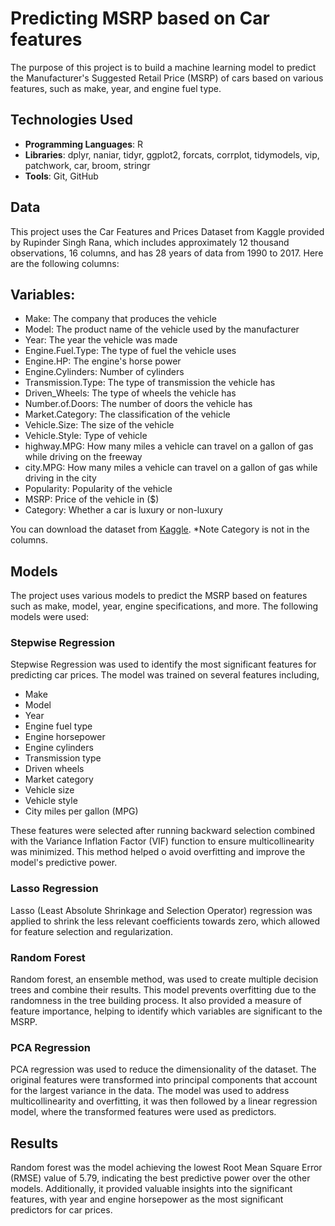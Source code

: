 # Predicting MSRP based on Car features 
The purpose of this project is to build a machine learning model to predict the Manufacturer's Suggested Retail Price (MSRP) of cars based on various features, such as make, year, and engine fuel type. 

## Technologies Used
- **Programming Languages**: R
- **Libraries**: dplyr, naniar, tidyr, ggplot2, forcats, corrplot, tidymodels, vip, patchwork, car, broom, stringr
- **Tools**: Git, GitHub

## Data
This project uses the Car Features and Prices Dataset from Kaggle provided by Rupinder Singh Rana, which includes approximately 12 thousand observations, 16 columns, and has 28 years of data from 1990 to 2017. Here are the following columns:

## Variables:
- Make: The company that produces the vehicle
- Model: The product name of the vehicle used by the manufacturer
- Year: The year the vehicle was made
- Engine.Fuel.Type: The type of fuel the vehicle uses
- Engine.HP: The engine's horse power 
- Engine.Cylinders: Number of cylinders 
- Transmission.Type: The type of transmission the vehicle has
- Driven_Wheels: The type of wheels the vehicle has 
- Number.of.Doors: The number of doors the vehicle has
- Market.Category: The classification of the vehicle
- Vehicle.Size: The size of the vehicle
- Vehicle.Style: Type of vehicle
- highway.MPG: How many miles a vehicle can travel on a gallon of gas while driving on the freeway
- city.MPG: How many miles a vehicle can travel on a gallon of gas while driving in the city
- Popularity: Popularity of the vehicle
- MSRP: Price of the vehicle in ($)
- Category: Whether a car is luxury or non-luxury
  
You can download the dataset from [Kaggle](https://www.kaggle.com/datasets/rupindersinghrana/car-features-and-prices-dataset).
*Note Category is not in the columns.

## Models
The project uses various models to predict the MSRP based on features such as make, model, year, engine specifications, and more. The following models were used:

### Stepwise Regression
Stepwise Regression was used to identify the most significant features for predicting car prices. The model was trained on several features including, 

- Make
- Model
- Year
- Engine fuel type
- Engine horsepower
- Engine cylinders
- Transmission type
- Driven wheels
- Market category
- Vehicle size
- Vehicle style
- City miles per gallon (MPG)
  
These features were selected after running backward selection combined with the Variance Inflation Factor (VIF) function to ensure multicollinearity was minimized. This method helped o avoid overfitting and improve the model's predictive power. 

### Lasso Regression
Lasso (Least Absolute Shrinkage and Selection Operator) regression was applied to shrink the less relevant coefficients towards zero, which allowed for feature selection and regularization. 

### Random Forest
Random forest, an ensemble method, was used to create multiple decision trees and combine their results. This model prevents overfitting due to the randomness in the tree building process. It also provided a measure of feature importance, helping to identify which variables are significant to the MSRP. 

### PCA Regression
PCA regression was used to reduce the dimensionality of the dataset. The original features were transformed into principal components that account for the largest variance in the data. The model was used to address multicollinearity and overfitting, it was then followed by a linear regression model, where the transformed features were used as predictors. 

## Results
Random forest was the model achieving the lowest Root Mean Square Error (RMSE) value of 5.79, indicating the best predictive power over the other models. Additionally, it provided valuable insights into the significant features, with year and engine horsepower as the most significant predictors for car prices.
